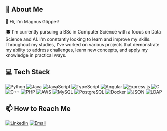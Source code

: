 ## 💫 About Me
👋 Hi, I'm Magnus Göppel!

🎓 I'm currently pursuing a BSc in Computer Science with a focus on Data Science and AI. I'm constantly looking to learn and improve my skills. Throughout my studies, I've worked on various projects that demonstrate my ability to address challenges, learn new concepts, and apply my knowledge in practical ways.

## 💻 Tech Stack
![Python](https://img.shields.io/badge/python-3670A0?style=for-the-badge&logo=python&logoColor=ffdd54)
![Java](https://img.shields.io/badge/java-%23ED8B00.svg?style=for-the-badge&logo=openjdk&logoColor=white)
![JavaScript](https://img.shields.io/badge/javascript-%23323330.svg?style=for-the-badge&logo=javascript&logoColor=%23F7DF1E)
![TypeScript](https://img.shields.io/badge/typescript-%23007ACC.svg?style=for-the-badge&logo=typescript&logoColor=white)
![Angular](https://img.shields.io/badge/angular-%23E23237.svg?style=for-the-badge&logo=angular&logoColor=white)
![Express.js](https://img.shields.io/badge/express.js-%23404d59.svg?style=for-the-badge&logo=express&logoColor=%2361DAFB)
![C](https://img.shields.io/badge/c-%2300599C.svg?style=for-the-badge&logo=c&logoColor=white)
![C++](https://img.shields.io/badge/c++-%2300599C.svg?style=for-the-badge&logo=c%2B%2B&logoColor=white)
![PHP](https://img.shields.io/badge/php-%23777BB4.svg?style=for-the-badge&logo=php&logoColor=white)
![AWS](https://img.shields.io/badge/AWS-%23FF9900.svg?style=for-the-badge&logo=amazon-aws&logoColor=white)
![MySQL](https://img.shields.io/badge/mysql-4479A1.svg?style=for-the-badge&logo=mysql&logoColor=white)
![PostgreSQL](https://img.shields.io/badge/postgresql-%23316192.svg?style=for-the-badge&logo=postgresql&logoColor=white)
![Docker](https://img.shields.io/badge/docker-%230db7ed.svg?style=for-the-badge&logo=docker&logoColor=white)
![JSON](https://img.shields.io/badge/json-%23000000.svg?style=for-the-badge&logo=json&logoColor=white)
![LDAP](https://img.shields.io/badge/LDAP-%23000000.svg?style=for-the-badge&logo=ldap&logoColor=white)

## 📫 How to Reach Me
[![LinkedIn](https://img.shields.io/badge/LinkedIn-%230077B5.svg?logo=linkedin&logoColor=white)](https://www.linkedin.com/in/magnus-g%C3%B6ppel-062786285) 
[![Email](https://img.shields.io/badge/Email-D14836?logo=gmail&logoColor=white)](mailto:magnus_goeppel@protonmail.com)


